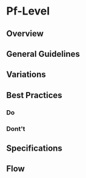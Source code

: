 # Pf-Level

## Overview

## General Guidelines

## Variations

## Best Practices

### Do

### Dont't

## Specifications

## Flow
